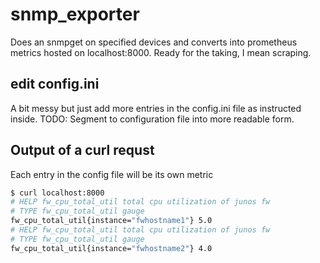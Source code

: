 # snmp_exporter
Does an snmpget on specified devices and converts into prometheus metrics hosted on localhost:8000. 
Ready for the taking, I mean scraping.

## edit config.ini
A bit messy but just add more entries in the config.ini file as instructed inside.
TODO: Segment to configuration file into more readable form.

## Output of a curl requst
Each entry in the config file will be its own metric
```bash
$ curl localhost:8000
# HELP fw_cpu_total_util total cpu utilization of junos fw
# TYPE fw_cpu_total_util gauge
fw_cpu_total_util{instance="fwhostname1"} 5.0
# HELP fw_cpu_total_util total cpu utilization of junos fw
# TYPE fw_cpu_total_util gauge
fw_cpu_total_util{instance="fwhostname2"} 4.0
```
